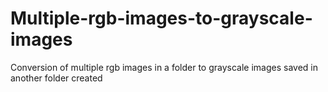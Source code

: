 # Multiple-rgb-images-to-grayscale-images
Conversion of multiple rgb images in a folder to grayscale images saved in another folder created
